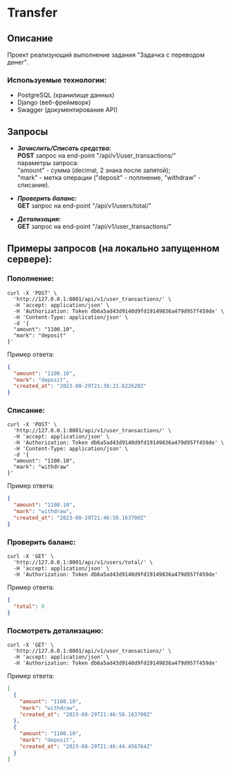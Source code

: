 # Transfer
## **Описание**

Проект реализующий выполнение задания "Задачка с переводом денег".

### **Используемые технологии:**
* PostgreSQL (хранилище данных)
* Django (веб-фреймворк)
* Swagger (документирование API)

## **Запросы**

* _**Зачислить/Списать средства:**_</br> 
**POST** запрос на end-point "/api/v1/user_transactions/" </br> параметры запроса: </br> "amount" - сумма (decimal, 2 знака после запятой); </br> "mark" - метка операции ("deposit" - поплнение, "withdraw" - списание). </br>


* _**Проверить баланс:**_ </br>
**GET** запрос на end-point "/api/v1/users/total/" </br>


* _**Детализация:**_ </br>
**GET** запрос на end-point "/api/v1/user_transactions/" </br>

## Примеры запросов (на локально запущенном сервере):

### Пополнение:
```curl
curl -X 'POST' \
  'http://127.0.0.1:8001/api/v1/user_transactions/' \
  -H 'accept: application/json' \
  -H 'Authorization: Token db6a5ad43d9140d9fd19149836a479d957f459de' \
  -H 'Content-Type: application/json' \
  -d '{
  "amount": "1100.10",
  "mark": "deposit"
}'
```
Пример ответа:
```json
{
  "amount": "1100.10",
  "mark": "deposit",
  "created_at": "2023-08-29T21:38:23.622620Z"
}
```


### Списание:
```curl
curl -X 'POST' \
  'http://127.0.0.1:8001/api/v1/user_transactions/' \
  -H 'accept: application/json' \
  -H 'Authorization: Token db6a5ad43d9140d9fd19149836a479d957f459de' \
  -H 'Content-Type: application/json' \
  -d '{
  "amount": "1100.10",
  "mark": "withdraw"
}'
```
Пример ответа:
```json
{
  "amount": "1100.10",
  "mark": "withdraw",
  "created_at": "2023-08-29T21:46:58.163700Z"
}
```


### Проверить баланс:
```curl
curl -X 'GET' \
  'http://127.0.0.1:8001/api/v1/users/total/' \
  -H 'accept: application/json' \
  -H 'Authorization: Token db6a5ad43d9140d9fd19149836a479d957f459de'
```
Пример ответа:
```json
{
  "total": 0
}
```


### Посмотреть детализацию:
```curl
curl -X 'GET' \
  'http://127.0.0.1:8001/api/v1/user_transactions/' \
  -H 'accept: application/json' \
  -H 'Authorization: Token db6a5ad43d9140d9fd19149836a479d957f459de'
```
Пример ответа:
```json
[
  {
    "amount": "1100.10",
    "mark": "withdraw",
    "created_at": "2023-08-29T21:46:58.163700Z"
  },
  {
    "amount": "1100.10",
    "mark": "deposit",
    "created_at": "2023-08-29T21:46:44.456764Z"
  }
]
```
